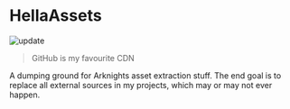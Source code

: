 # HellaAssets

![update](https://github.com/Awedtan/HellaAssets/actions/workflows/update.yml/badge.svg)

> GitHub is my favourite CDN

A dumping ground for Arknights asset extraction stuff. The end goal is to replace all external sources in my projects, which may or may not ever happen.
